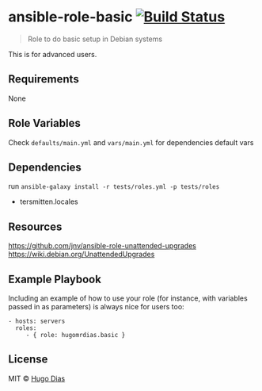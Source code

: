 # ansible-role-basic [![Build Status](https://travis-ci.org/hugomrdias/ansible-role-basic.svg?branch=master)](https://travis-ci.org/hugomrdias/ansible-role-basic)
> Role to do basic setup in Debian systems

This is for advanced users.

## Requirements
None   

## Role Variables
Check `defaults/main.yml` and `vars/main.yml` for dependencies default vars

## Dependencies
run `ansible-galaxy install -r tests/roles.yml -p tests/roles`
- tersmitten.locales

## Resources

https://github.com/jnv/ansible-role-unattended-upgrades   
https://wiki.debian.org/UnattendedUpgrades

## Example Playbook

Including an example of how to use your role (for instance, with variables passed in as parameters) is always nice for users too:

    - hosts: servers
      roles:
         - { role: hugomrdias.basic }

## License
MIT © [Hugo Dias](http://hugodias.me)
